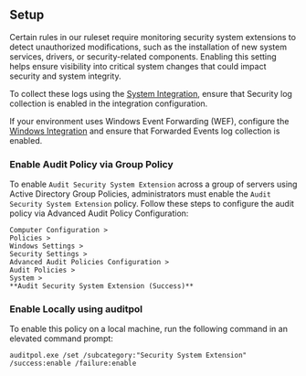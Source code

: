 ## Setup

Certain rules in our ruleset require monitoring security system extensions to detect unauthorized modifications, such as the installation of new system services, drivers, or security-related components. Enabling this setting helps ensure visibility into critical system changes that could impact security and system integrity.

To collect these logs using the [System Integration](https://www.elastic.co/guide/en/integrations/current/system.html), ensure that Security log collection is enabled in the integration configuration.

If your environment uses Windows Event Forwarding (WEF), configure the [Windows Integration](https://www.elastic.co/guide/en/integrations/current/windows.html) and ensure that Forwarded Events log collection is enabled.

### Enable Audit Policy via Group Policy

To enable `Audit Security System Extension` across a group of servers using Active Directory Group Policies, administrators must enable the `Audit Security System Extension` policy. Follow these steps to configure the audit policy via Advanced Audit Policy Configuration:

```
Computer Configuration > 
Policies > 
Windows Settings > 
Security Settings > 
Advanced Audit Policies Configuration > 
Audit Policies > 
System > 
**Audit Security System Extension (Success)**
```

### Enable Locally using auditpol

To enable this policy on a local machine, run the following command in an elevated command prompt:

```
auditpol.exe /set /subcategory:"Security System Extension" /success:enable /failure:enable
```
